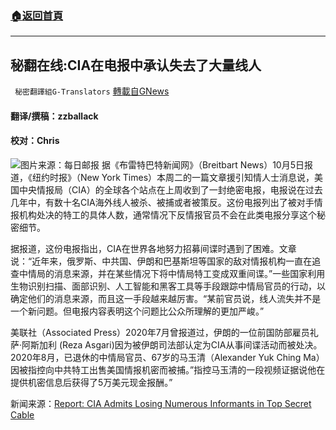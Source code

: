 ###  [:house:返回首頁](https://github.com/ourhimalayas/txt)
---


## 秘翻在线:CIA在电报中承认失去了大量线人
` 秘密翻譯組G-Translators` [轉載自GNews](https://gnews.org/zh-hans/1576681/)

#### 翻译/撰稿：zzballack

#### 校对：Chris
![](https://assets.gnews.org/wp-content/uploads/2021/10/图片1-2-2.jpg)图片来源：每日邮报
据《布雷特巴特新闻网》（Breitbart News）10月5日报道，《纽约时报》（New York Times）本周二的一篇文章援引知情人士消息说，美国中央情报局（CIA）的全球各个站点在上周收到了一封绝密电报，电报说在过去几年中，有数十名CIA海外线人被杀、被捕或者被策反。这份电报列出了被对手情报机构处决的特工的具体人数，通常情况下反情报官员不会在此类电报分享这个秘密细节。

据报道，这份电报指出，CIA在世界各地努力招募间谍时遇到了困难。文章说：“近年来，俄罗斯、中共国、伊朗和巴基斯坦等国家的敌对情报机构一直在追查中情局的消息来源，并在某些情况下将中情局特工变成双重间谍。”一些国家利用生物识别扫描、面部识别、人工智能和黑客工具等手段跟踪中情局官员的行动，以确定他们的消息来源，而且这一手段越来越厉害。“某前官员说，线人流失并不是一个新问题。但电报内容表明这个问题比公众所理解的更加严峻。”

美联社（Associated Press）2020年7月曾报道过，伊朗的一位前国防部雇员礼萨·阿斯加利 (Reza Asgari)因为被伊朗司法部认定为CIA从事间谍活动而被处决。2020年8月，已退休的中情局官员、67岁的马玉清（Alexander Yuk Ching Ma）因被指控向中共特工出售美国情报机密而被捕。”指控马玉清的一段视频证据说他在提供机密信息后获得了5万美元现金报酬。”

新闻来源：[Report: CIA Admits Losing Numerous Informants in Top Secret Cable](https://www.breitbart.com/national-security/2021/10/05/report-cia-admits-losing-numerous-informants-in-top-secret-cable/)
